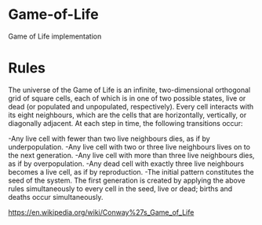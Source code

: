 # Game-of-Life
Game of Life implementation

# Rules

The universe of the Game of Life is an infinite, two-dimensional orthogonal grid of square cells, each of which is in one of two possible states, live or dead (or populated and unpopulated, respectively). Every cell interacts with its eight neighbours, which are the cells that are horizontally, vertically, or diagonally adjacent. At each step in time, the following transitions occur:

-Any live cell with fewer than two live neighbours dies, as if by underpopulation.
-Any live cell with two or three live neighbours lives on to the next generation.
-Any live cell with more than three live neighbours dies, as if by overpopulation.
-Any dead cell with exactly three live neighbours becomes a live cell, as if by reproduction.
-The initial pattern constitutes the seed of the system. The first generation is created by applying the above rules simultaneously to every cell in the seed, live or dead; births and deaths occur simultaneously.



https://en.wikipedia.org/wiki/Conway%27s_Game_of_Life
